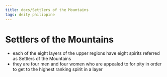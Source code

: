 ```yaml
---
title: docs/Settlers of the Mountains
tags: deity philippine
---
```


# Settlers of the Mountains
- each of the eight layers of the upper regions have eight spirits referred as Settlers of the Mountains
- they are four men and four women who are appealed to for pity in order to get to the highest ranking spirit in a layer